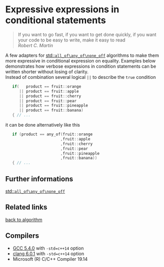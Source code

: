 # Expressive expressions in conditional statements
> If you want to go fast, if you want to get done quickly, if you want your code to be easy
to write, make it easy to read  
_Robert C. Martin_

A few adapters for [std::`all_of\any_of\none_off`](https://en.cppreference.com/w/cpp/algorithm/all_any_none_of) algorithms to make them more expressive in conditional expression on equality. 
Examples below demonstrates how verbose expressions in condition statements can be written shorter without losing of clarity.  
Instead of combination several logical `||` to describe the `true` condition     
```cpp
   if(   product == fruit::orange 
      || product == fruit::apple
      || product == fruit::cherry
      || product == fruit::pear
      || product == fruit::pineapple
      || product == fruit::banana)
   { // ...
```
it can be done alternatively like this 
```cpp
   if (product == any_of(fruit::orange
                        ,fruit::apple
                        ,fruit::cherry
                        ,fruit::pear
                        ,fruit::pineapple
                        ,fruit::banana))
   { // ...
```

## Further informations
[std::`all_of\any_of\none_off`](https://en.cppreference.com/w/cpp/algorithm/all_any_none_of)

## Related links

[back to algorithm](../)

## Compilers
* [GCC 5.4.0](https://wandbox.org/) with `-std=c++14` option
* [clang 6.0.1](https://wandbox.org/) with `-std=c++14` option
* Microsoft (R) C/C++ Compiler 19.14 
